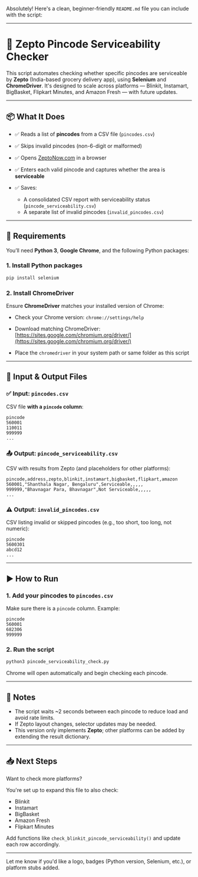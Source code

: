 Absolutely! Here's a clean, beginner-friendly `README.md` file you can include with the script:

---

# 🧾 Zepto Pincode Serviceability Checker

This script automates checking whether specific pincodes are serviceable by **Zepto** (India-based grocery delivery app), using **Selenium** and **ChromeDriver**. It's designed to scale across platforms — Blinkit, Instamart, BigBasket, Flipkart Minutes, and Amazon Fresh — with future updates.

---

## 📦 What It Does

* ✅ Reads a list of **pincodes** from a CSV file (`pincodes.csv`)
* ✅ Skips invalid pincodes (non-6-digit or malformed)
* ✅ Opens [ZeptoNow.com](https://www.zeptonow.com) in a browser
* ✅ Enters each valid pincode and captures whether the area is **serviceable**
* ✅ Saves:

  * A consolidated CSV report with serviceability status (`pincode_serviceability.csv`)
  * A separate list of invalid pincodes (`invalid_pincodes.csv`)

---

## 🧰 Requirements

You’ll need **Python 3**, **Google Chrome**, and the following Python packages:

### 1. Install Python packages

```bash
pip install selenium
```

### 2. Install ChromeDriver

Ensure **ChromeDriver** matches your installed version of Chrome:

* Check your Chrome version:
  `chrome://settings/help`

* Download matching ChromeDriver:
  [https://sites.google.com/chromium.org/driver/](https://sites.google.com/chromium.org/driver/)

* Place the `chromedriver` in your system path or same folder as this script

---

## 📂 Input & Output Files

### ✅ Input: `pincodes.csv`

CSV file **with a `pincode` column**:

```csv
pincode
560001
110011
999999
...
```

### 📤 Output: `pincode_serviceability.csv`

CSV with results from Zepto (and placeholders for other platforms):

```csv
pincode,address,zepto,blinkit,instamart,bigbasket,flipkart,amazon
560001,"Shanthala Nagar, Bengaluru",Serviceable,,,,,
999999,"Bhavnagar Para, Bhavnagar",Not Serviceable,,,,,
...
```

### ⚠️ Output: `invalid_pincodes.csv`

CSV listing invalid or skipped pincodes (e.g., too short, too long, not numeric):

```csv
pincode
5600301
abcd12
...
```

---

## ▶️ How to Run

### 1. Add your pincodes to `pincodes.csv`

Make sure there is a `pincode` column. Example:

```csv
pincode
560001
682306
999999
```

### 2. Run the script

```bash
python3 pincode_serviceability_check.py
```

Chrome will open automatically and begin checking each pincode.

---

## 📌 Notes

* The script waits \~2 seconds between each pincode to reduce load and avoid rate limits.
* If Zepto layout changes, selector updates may be needed.
* This version only implements **Zepto**; other platforms can be added by extending the result dictionary.

---

## 📥 Next Steps

Want to check more platforms?

You're set up to expand this file to also check:

* Blinkit
* Instamart
* BigBasket
* Amazon Fresh
* Flipkart Minutes

Add functions like `check_blinkit_pincode_serviceability()` and update each row accordingly.

---

Let me know if you'd like a logo, badges (Python version, Selenium, etc.), or platform stubs added.
